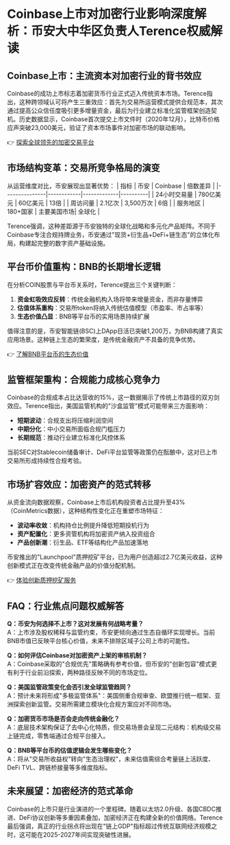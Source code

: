 # Coinbase上市对加密行业影响深度解析：币安大中华区负责人Terence权威解读

## Coinbase上市：主流资本对加密行业的背书效应

Coinbase的成功上市标志着加密货币行业正式迈入传统资本市场。Terence指出，这种跨领域认可将产生三重效应：首先为交易所运营模式提供合规范本，其次通过提高公众信任度吸引更多增量资金，最后为行业建立标准化监管框架创造契机。历史数据显示，Coinbase首次提交上市文件时（2020年12月），比特币价格应声突破23,000美元，验证了资本市场事件对加密市场的联动影响。

👉 [探索全球领先的加密交易平台](https://bit.ly/okx_welcome)

## 市场结构变革：交易所竞争格局的演变

从运营维度对比，币安展现出显著优势：
| 指标          | 币安       | Coinbase    | 倍数差异 |
|---------------|------------|-------------|----------|
| 24小时交易量  | 780亿美元  | 60亿美元    | 13倍     |
| 周访问量      | 2.1亿次    | 3,500万次   | 6倍      |
| 服务地区      | 180+国家   | 主要美国市场| 全球化   |

Terence强调，这种差距源于币安独特的全球化战略和多元化产品矩阵。不同于Coinbase专注合规持牌业务，币安通过"现货+衍生品+DeFi+链生态"的立体化布局，构建起完整的数字资产基础设施。

## 平台币价值重构：BNB的长期增长逻辑

在分析COIN股票与平台币关系时，Terence提出三个关键判断：
1. **资金虹吸效应反转**：传统金融机构入场将带来增量资金，而非存量博弈
2. **估值体系重构**：交易所token将纳入传统估值模型（市盈率、市占率等）
3. **生态价值凸显**：BNB等平台币的实用场景持续扩展

值得注意的是，币安智能链(BSC)上DApp日活已突破1,200万，为BNB构建了真实应用场景。这种链上生态的繁荣度，是传统金融资产不具备的竞争优势。

👉 [了解BNB平台币的生态价值](https://bit.ly/okx_welcome)

## 监管框架重构：合规能力成核心竞争力

Coinbase的合规成本占比达营收的15%，这一数据揭示了传统上市路径的双刃剑效应。Terence指出，美国监管机构的"沙盒监管"模式可能带来三方面影响：
- **短期波动**：合规支出将压缩利润空间
- **中期分化**：中小交易所面临合规门槛压力
- **长期规范**：推动行业建立标准化风控体系

当前SEC对Stablecoin储备审计、DeFi平台监管等政策仍在酝酿中，这对已上市交易所形成持续性合规考验。

## 市场扩容效应：加密资产的范式转移

从资金流向数据观察，Coinbase上市后机构投资者占比提升至43%（CoinMetrics数据），这种结构性变化正在重塑市场特征：
- **波动率收敛**：机构持仓比例提升降低短期投机行为
- **资产配置化**：更多资管机构将加密资产纳入投资组合
- **产品创新潮**：衍生品、ETF等结构化产品加速落地

币安推出的"Launchpool"质押挖矿平台，已为用户创造超过2.7亿美元收益，这种创新模式正在改变传统金融产品的价值分配机制。

👉 [体验创新质押挖矿服务](https://bit.ly/okx_welcome)

## FAQ：行业焦点问题权威解答

**Q：币安为何选择不上市？这对发展有何战略考量？**  
A：上市涉及股权稀释与监管约束，币安更倾向通过生态自循环实现增长。当前BNB市值已反映平台核心价值，未来不排除区域子公司上市的可能性。

**Q：如何评估Coinbase对加密资产上架的审核机制？**  
A：Coinbase采取的"合规优先"策略确有参考价值，但币安的"创新包容"模式更有利于行业前沿探索，两种路径反映不同的市场定位。

**Q：美国监管政策变化会否引发全球监管趋同？**  
A：预计未来将形成"多极监管体系"：美国侧重合规审查、欧盟推行统一框架、亚洲探索创新监管。交易所需建立模块化合规方案应对不同市场。

**Q：加密货币市场是否会走向传统金融化？**  
A：底层技术架构保证了去中心化特质，但交易场景会呈现二元结构：机构级交易上链完成，零售端通过合规平台接入。

**Q：BNB等平台币的估值逻辑会发生哪些变化？**  
A：将从"交易所收益权"转向"生态治理权"，未来估值需综合考量链上活跃度、DeFi TVL、跨链桥接量等多维度指标。

## 未来展望：加密经济的范式革命

Coinbase的上市只是行业演进的一个里程碑。随着以太坊2.0升级、各国CBDC推进、DeFi协议创新等多重因素叠加，加密经济正在构建全新的价值网络。Terence最后强调，真正的行业拐点将出现在"链上GDP"指标超过传统互联网经济规模之时，这可能在2025-2027年间实现突破性进展。